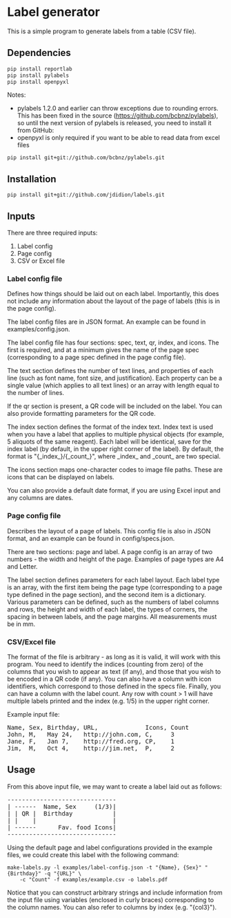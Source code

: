 # Label generator

This is a simple program to generate labels from a table (CSV file).

## Dependencies

```python
pip install reportlab
pip install pylabels
pip install openpyxl
```

Notes: 

* pylabels 1.2.0 and earlier can throw exceptions due to rounding errors. This has been fixed in the source (https://github.com/bcbnz/pylabels), so until the next version of pylabels is released, you need to install it from GitHub:
* openpyxl is only required if you want to be able to read data from excel files

```
pip install git+git://github.com/bcbnz/pylabels.git
```

## Installation

```
pip install git+git://github.com/jdidion/labels.git
```

## Inputs

There are three required inputs:

1. Label config
2. Page config
3. CSV or Excel file

### Label config file

Defines how things should be laid out on each label. Importantly, this does not include any information about the layout of the page of labels (this is in the page config).

The label config files are in JSON format. An example can be found in examples/config.json.

The label config file has four sections: spec, text, qr, index, and icons. The first is required, and at a minimum gives the name of the page spec (corresponding to a page spec defined in the page config file). 

The text section defines the number of text lines, and properties of each line (such as font name, font size, and justification). Each property can be a single value (which applies to all text lines) or an array with length equal to the number of lines.

If the qr section is present, a QR code will be included on the label. You can also provide formatting parameters for the QR code.

The index section defines the format of the index text. Index text is used when you have a label that applies to multiple physical objects (for example, 5 aliquots of the same reagent). Each label will be identical, save for the index label (by default, in the upper right corner of the label). By default, the format is "{\_index\_}/{\_count\_}", where \_index\_ and \_count\_ are two special.

The icons section maps one-character codes to image file paths. These are icons that can be displayed on labels.

You can also provide a default date format, if you are using Excel input and any columns are dates.

### Page config file

Describes the layout of a page of labels. This config file is also in JSON format, and an example can be found in config/specs.json. 

There are two sections: page and label. A page config is an array of two numbers - the width and height of the page. Examples of page types are A4 and Letter. 

The label section defines parameters for each label layout. Each label type is an array, with the first item being the page type (corresponding to a page type defined in the page section), and the second item is a dictionary. Various parameters can be defined, such as the numbers of label columns and rows, the height and width of each label, the types of corners, the spacing in between labels, and the page margins. All measurements must be in mm.

### CSV/Excel file

The format of the file is arbitrary - as long as it is valid, it will work with this program. You need to identify the indices (counting from zero) of the columns that you wish to appear as text (if any), and those that you wish to be encoded in a QR code (if any). You can also have a column with icon identifiers, which correspond to those defined in the specs file. Finally, you can have a column with the label count. Any row with count > 1 will have multiple labels printed and the index (e.g. 1/5) in the upper right corner.

Example input file:

<pre>
Name, Sex, Birthday, URL,             Icons, Count
John, M,   May 24,   http://john.com, C,     3
Jane, F,   Jan 7,    http://fred.org, CP,    1
Jim,  M,   Oct 4,    http://jim.net,  P,     2
</pre>

## Usage

From this above input file, we may want to create a label laid out as follows:

<pre>
------------------------------
| ------  Name, Sex     (1/3)|
| | QR |  Birthday           |
| |    |                     |
| ------      Fav. food Icons|
------------------------------
</pre>

Using the default page and label configurations provided in the example files, we could create this label with the following command:

```
make-labels.py -l examples/label-config.json -t "{Name}, {Sex}" "{Birthday}" -q "{URL}" \
    -c "Count" -f examples/example.csv -o labels.pdf
```

Notice that you can construct arbitrary strings and include information from the input file using variables (enclosed in curly braces) corresponding to the column names. You can also refer to columns by index (e.g. "{col3}").
